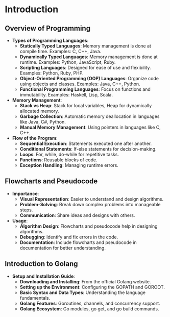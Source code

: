 # Introduction

## Overview of Programming
- **Types of Programming Languages**:
  - **Statically Typed Languages**: Memory management is done at compile time. Examples: C, C++, Java.
  - **Dynamically Typed Languages**: Memory management is done at runtime. Examples: Python, JavaScript, Ruby.
  - **Scripting Languages**: Designed for ease of use and flexibility. Examples: Python, Ruby, PHP.
  - **Object-Oriented Programming (OOP) Languages**: Organize code using objects and classes. Examples: Java, C++, Python.
  - **Functional Programming Languages**: Focus on functions and immutability. Examples: Haskell, Lisp, Scala.
- **Memory Management**:
  - **Stack vs Heap**: Stack for local variables, Heap for dynamically allocated memory.
  - **Garbage Collection**: Automatic memory deallocation in languages like Java, C#, Python.
  - **Manual Memory Management**: Using pointers in languages like C, C++.
- **Flow of the Program**:
  - **Sequential Execution**: Statements executed one after another.
  - **Conditional Statements**: If-else statements for decision-making.
  - **Loops**: For, while, do-while for repetitive tasks.
  - **Functions**: Reusable blocks of code.
  - **Exception Handling**: Managing runtime errors.

## Flowcharts and Pseudocode
- **Importance**:
  - **Visual Representation**: Easier to understand and design algorithms.
  - **Problem-Solving**: Break down complex problems into manageable steps.
  - **Communication**: Share ideas and designs with others.
- **Usage**:
  - **Algorithm Design**: Flowcharts and pseudocode help in designing algorithms.
  - **Debugging**: Identify and fix errors in the code.
  - **Documentation**: Include flowcharts and pseudocode in documentation for better understanding.

## Introduction to Golang
- **Setup and Installation Guide**:
  - **Downloading and Installing**: From the official Golang website.
  - **Setting up the Environment**: Configuring the GOPATH and GOROOT.
  - **Basic Syntax and Data Types**: Understanding the language fundamentals.
  - **Golang Features**: Goroutines, channels, and concurrency support.
  - **Golang Ecosystem**: Go modules, go get, and go build commands.